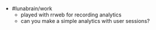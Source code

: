 - #lunabrain/work
	- played with rrweb for recording analytics
	- can you make a simple analytics with user sessions?